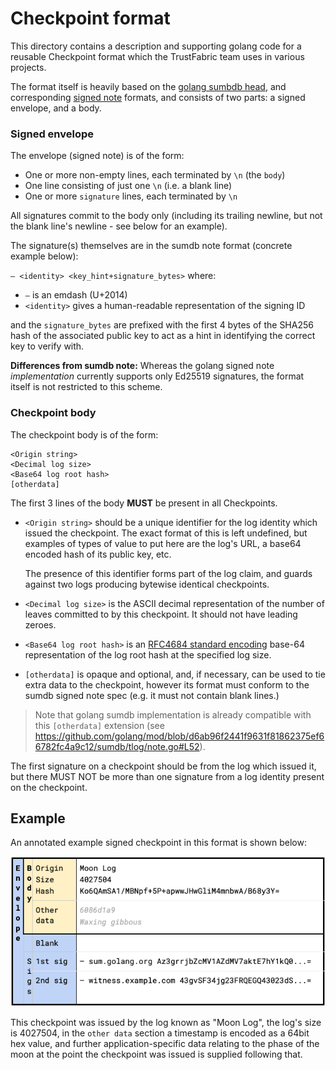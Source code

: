 # Checkpoint format

This directory contains a description and supporting golang code for
a reusable Checkpoint format which the TrustFabric team uses in various
projects.

The format itself is heavily based on the
[golang sumbdb head](https://sum.golang.org/latest), and corresponding
[signed note](https://pkg.go.dev/golang.org/x/mod/sumdb/note) formats, 
and consists of two parts: a signed envelope, and a body.

### Signed envelope

The envelope (signed note) is of the form:

* One or more non-empty lines, each terminated by `\n` (the `body`)
* One line consisting of just one `\n` (i.e. a blank line)
* One or more `signature` lines, each terminated by `\n`

All signatures commit to the body only (including its trailing newline, but not
the blank line's newline - see below for an example).

The signature(s) themselves are in the sumdb note format (concrete example
below):

`– <identity> <key_hint+signature_bytes>`
where:

* `–` is an emdash (U+2014)
* `<identity>` gives a human-readable representation of the signing ID

and the `signature_bytes` are prefixed with the first 4 bytes of the SHA256 hash
of the associated public key to act as a hint in identifying the correct key to
verify with.

**Differences from sumdb note:**
Whereas the golang signed note *implementation* currently supports only Ed25519
signatures, the format itself is not restricted to this scheme.

### Checkpoint body

The checkpoint body is of the form:

```text
<Origin string>
<Decimal log size>
<Base64 log root hash>
[otherdata]
```

The first 3 lines of the body **MUST** be present in all Checkpoints.

* `<Origin string>` should be a unique identifier for the log identity which issued the checkpoint.
  The exact format of this is left undefined, but examples of types of value to put here
  are the log's URL, a base64 encoded hash of its public key, etc.

  The presence of this identifier forms part of the log claim, and guards against two
  logs producing bytewise identical checkpoints.

* `<Decimal log size>` is the ASCII decimal representation of the number of leaves committed
  to by this checkpoint. It should not have leading zeroes.

* `<Base64 log root hash>` is an
  [RFC4684 standard encoding](https://datatracker.ietf.org/doc/html/rfc4648#section-4) base-64
  representation of the log root hash at the specified log size.

* `[otherdata]` is opaque and optional, and, if necessary, can be used to tie extra
  data to the checkpoint, however its format must conform to the sumdb signed
  note spec (e.g. it must not contain blank lines.)

> Note that golang sumdb implementation is already compatible with this
`[otherdata]` extension (see
<https://github.com/golang/mod/blob/d6ab96f2441f9631f81862375ef66782fc4a9c12/sumdb/tlog/note.go#L52>).

The first signature on a checkpoint should be from the log which issued it, but there MUST NOT
be more than one signature from a log identity present on the checkpoint.

## Example

An annotated example signed checkpoint in this format is shown below:

![format](images/format.png)


This checkpoint was issued by the log known as "Moon Log", the log's size is
4027504, in the `other data` section a timestamp is encoded as a 64bit hex
value, and further application-specific data relating to the phase of the moon
at the point the checkpoint was issued is supplied following that.
